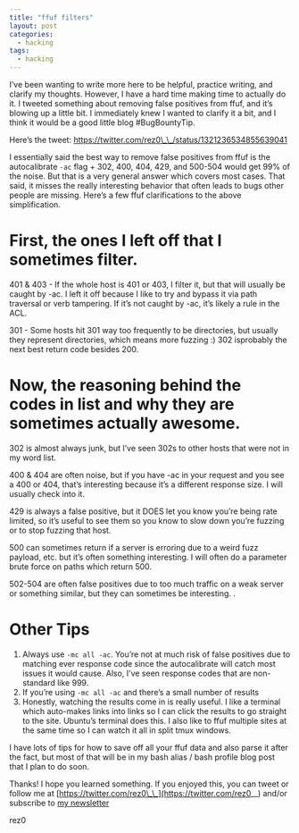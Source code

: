 ```yaml
---
title: "ffuf filters"
layout: post
categories:
  - hacking
tags:
  - hacking
---
```


I’ve been wanting to write more here to be helpful, practice writing, and clarify my thoughts. However, I have a hard time making time to actually do it. I tweeted something about removing false positives from ffuf, and it’s blowing up a little bit. I immediately knew I wanted to clarify it a bit, and I think it would be a good little blog #BugBountyTip.

Here’s the tweet: https://twitter.com/rez0\_\_/status/1321236534855639041

I essentially said the best way to remove false positives from ffuf is the autocalibrate `-ac` flag + 302, 400, 404, 429, and 500-504 would get 99% of the noise. But that is a very general answer which covers most cases. That said, it misses the really interesting behavior that often leads to bugs other people are missing. Here’s a few ffuf clarifications to the above simplification.

# First, the ones I left off that I sometimes filter. 

401 & 403 - If the whole host is 401 or 403, I filter it, but that will usually be caught by -ac. I left it off because I like to try and bypass it via path traversal or verb tampering. If it’s not caught by -ac, it’s likely a rule in the ACL.

301 - Some hosts hit 301 way too frequently to be directories, but usually they represent directories, which means more fuzzing :) 302 isprobably the next best return code besides 200.

# Now, the reasoning behind the codes in list and why they are sometimes actually awesome.

302 is almost always junk, but I’ve seen 302s to other hosts that were not in my word list.

400 & 404 are often noise, but if you have -ac in your request and you see a 400 or 404, that’s interesting because it’s a different response size. I will usually check into it. 

429 is always a false positive, but it DOES let you know you’re being rate limited, so it’s useful to see them so you know to slow down you’re fuzzing or to stop fuzzing that host.

500 can sometimes return if a server is erroring due to a weird fuzz payload, etc. but it’s often something interesting. I will often do a parameter brute force on paths which return 500. 

502-504 are often false positives due to too much traffic on a weak server or something similar, but they can sometimes be interesting.
.
# Other Tips

1. Always use `-mc all -ac`. You’re not at much risk of false positives due to matching ever response code since the autocalibrate will catch most issues it would cause. Also, I’ve seen response codes that are non-standard like 999.
2. If you’re using `-mc all -ac` and there’s a small number of results 
3. Honestly, watching the results come in is really useful. I like a terminal which auto-makes links into links so I can click the results to go straight to the site. Ubuntu’s terminal does this. I also like to ffuf multiple sites at the same time so I can watch it all in split tmux windows. 

I have lots of tips for how to save off all your ffuf data and also parse it after the fact, but most of that will be in my bash alias / bash profile blog post that I plan to do soon.

Thanks! I hope you learned something. If you enjoyed this, you can tweet or follow me at [https://twitter.com/rez0\_\_](https://twitter.com/rez0__) and/or subscribe to [my newsletter](http://eepurl.com/c5WVgj) 

rez0
